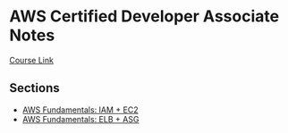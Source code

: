 # AWS Certified Developer Associate Notes

[Course Link](https://www.udemy.com/course/aws-certified-developer-associate-dva-c01/)

## Sections

- [AWS Fundamentals: IAM + EC2](https://github.com/hungrypc/notes/blob/master/root/aws/cert/iam_ec2.md)
- [AWS Fundamentals: ELB + ASG](https://github.com/hungrypc/notes/blob/master/root/aws/cert/elb_asg.md)